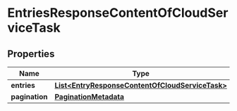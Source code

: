 # EntriesResponseContentOfCloudServiceTask

## Properties
Name | Type | Description | Notes
------------ | ------------- | ------------- | -------------
**entries** | [**List&lt;EntryResponseContentOfCloudServiceTask&gt;**](EntryResponseContentOfCloudServiceTask.md) |  |  [optional]
**pagination** | [**PaginationMetadata**](PaginationMetadata.md) |  |  [optional]
